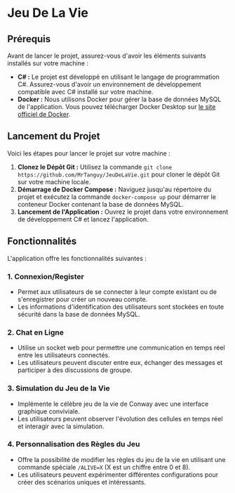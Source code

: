 # Jeu De La Vie

## Prérequis
Avant de lancer le projet, assurez-vous d'avoir les éléments suivants installés sur votre machine :
- **C# :** Le projet est développé en utilisant le langage de programmation C#. Assurez-vous d'avoir un environnement de développement compatible avec C# installé sur votre machine.
- **Docker :** Nous utilisons Docker pour gérer la base de données MySQL de l'application. Vous pouvez télécharger Docker Desktop sur [le site officiel de Docker](https://www.docker.com/products/docker-desktop).

## Lancement du Projet
Voici les étapes pour lancer le projet sur votre machine :
1. **Clonez le Dépôt Git :** Utilisez la commande `git clone https://github.com/MrTanguy/JeuDeLaVie.git` pour cloner le dépôt Git sur votre machine locale.
2. **Démarrage de Docker Compose :** Naviguez jusqu'au répertoire du projet et exécutez la commande `docker-compose up` pour démarrer le conteneur Docker contenant la base de données MySQL.
3. **Lancement de l'Application :** Ouvrez le projet dans votre environnement de développement C# et lancez l'application.

## Fonctionnalités
L'application offre les fonctionnalités suivantes :

### 1. Connexion/Register
- Permet aux utilisateurs de se connecter à leur compte existant ou de s'enregistrer pour créer un nouveau compte.
- Les informations d'identification des utilisateurs sont stockées en toute sécurité dans la base de données MySQL.

### 2. Chat en Ligne
- Utilise un socket web pour permettre une communication en temps réel entre les utilisateurs connectés.
- Les utilisateurs peuvent discuter entre eux, échanger des messages et participer à des discussions de groupe.

### 3. Simulation du Jeu de la Vie
- Implémente le célèbre jeu de la vie de Conway avec une interface graphique conviviale.
- Les utilisateurs peuvent observer l'évolution des cellules en temps réel et interagir avec la simulation.

### 4. Personnalisation des Règles du Jeu
- Offre la possibilité de modifier les règles du jeu de la vie en utilisant une commande spéciale `/ALIVE=X` (X est un chiffre entre 0 et 8).
- Les utilisateurs peuvent expérimenter différentes configurations pour créer des scénarios uniques et intéressants.

